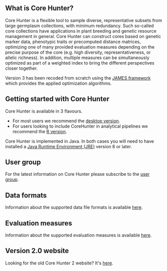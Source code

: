 ## What is Core Hunter?
Core Hunter is a flexible tool to sample diverse, representative subsets from large germplasm collections, with minimum redundancy. Such so-called core collections have applications in plant breeding and genetic resource management in general. Core Hunter can construct cores based on genetic marker data, phenotypic traits or precomputed distance matrices, optimizing one of many provided evaluation measures depending on the precise purpose of the core (e.g. high diversity, representativeness, or allelic richness). In addition, multiple measures can be simultaneously optimized as part of a weighted index to bring the different perspectives closer together.

Version 3 has been recoded from scratch using the [JAMES framework](http://www.jamesframework.org) which provides the applied optimization algorithms.

## Getting started with Core Hunter
Core Hunter is available in 3 flavours.

* For most users we recommend the [desktop version](desktop). 
* For users looking to include CoreHunter in analytical pipelines we recommend the [R version](r). 

Core Hunter is implemented in Java. In both cases you will need to have installed a [Java Runtime Environment (JRE)](http://www.oracle.com/technetwork/java/javase/downloads/jre8-downloads-2133155.html) version 8 or later.

## User group

For the latest information on Core Hunter please subscribe to the [user group](https://groups.google.com/d/forum/corehunter-users).

## Data formats

Information about the supported data file formats is available [here](data).

## Evaluation measures

Information about the supported evaluation measures is available [here](measures).

## Version 2.0 website
Looking for the old Core Hunter 2 website? It's [here](v2/).

